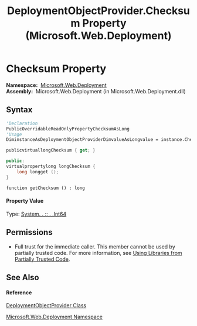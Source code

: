 ﻿---
title: DeploymentObjectProvider.Checksum Property  (Microsoft.Web.Deployment)
TOCTitle: Checksum Property
ms:assetid: P:Microsoft.Web.Deployment.DeploymentObjectProvider.Checksum
ms:mtpsurl: https://msdn.microsoft.com/en-us/library/microsoft.web.deployment.deploymentobjectprovider.checksum(v=VS.90)
ms:contentKeyID: 22753987
ms.date: 05/02/2012
mtps_version: v=VS.90
f1_keywords:
- Microsoft.Web.Deployment.DeploymentObjectProvider.Checksum
- Microsoft.Web.Deployment.DeploymentObjectProvider.get_Checksum
dev_langs:
- CSharp
- JScript
- VB
- c++
api_location:
- Microsoft.Web.Deployment.dll
api_name:
- Microsoft.Web.Deployment.DeploymentObjectProvider.Checksum
- Microsoft.Web.Deployment.DeploymentObjectProvider.get_Checksum
api_type:
- Managed
topic_type:
- apiref
- kbSyntax
product_family_name: VS
ROBOTS: INDEX,FOLLOW
---

# Checksum Property

**Namespace:**  [Microsoft.Web.Deployment](microsoft-web-deployment-namespace.md)  
**Assembly:**  Microsoft.Web.Deployment (in Microsoft.Web.Deployment.dll)

## Syntax

``` vb
'Declaration
PublicOverridableReadOnlyPropertyChecksumAsLong
'Usage
DiminstanceAsDeploymentObjectProviderDimvalueAsLongvalue = instance.Checksum
```

``` csharp
publicvirtuallongChecksum { get; }
```

``` c++
public:
virtualpropertylong longChecksum {
    long longget ();
}
```

``` jscript
function getChecksum () : long
```

#### Property Value

Type: [System. . :: . .Int64](https://msdn.microsoft.com/en-us/library/6yy583ek\(v=vs.90\))  

## Permissions

  - Full trust for the immediate caller. This member cannot be used by partially trusted code. For more information, see [Using Libraries from Partially Trusted Code](https://msdn.microsoft.com/en-us/library/8skskf63\(v=vs.90\)).

## See Also

#### Reference

[DeploymentObjectProvider Class](deploymentobjectprovider-class-microsoft-web-deployment.md)

[Microsoft.Web.Deployment Namespace](microsoft-web-deployment-namespace.md)


